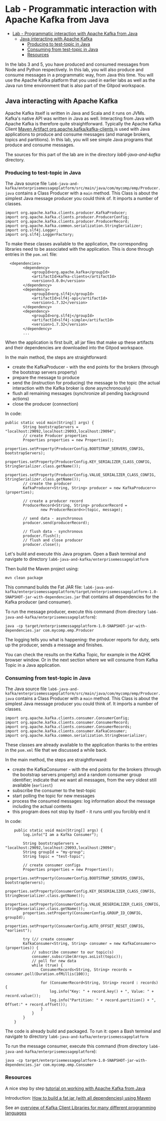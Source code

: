# Lab - Programmatic interaction with Apache Kafka from Java

- [Lab - Programmatic interaction with Apache Kafka from Java](#lab---programmatic-interaction-with-apache-kafka-from-java)
  - [Java interacting with Apache Kafka](#java-interacting-with-apache-kafka)
    - [Producing to test-topic in Java](#producing-to-test-topic-in-java)
    - [Consuming from test-topic in Java](#consuming-from-test-topic-in-java)
    - [Resources](#resources)

In the labs 3 and 5, you have produced and consumed messages from Node and Python respectively. In this lab, you will also produce and consume messages in a programmatic way, from Java this time. You will use the Apache Kafka platform that you used in earlier labs as well as the Java run time environment that is also part of the Gitpod workspace. 

## Java interacting with Apache Kafka

Apache Kafka itself is written in Java and Scala and it runs on JVMs. Kafka's native API was written in Java as well. Interacting from Java with Apache Kafka is therefore quite straightforward. Typically the Apache Kafka Client [Maven Artifact org.apache.kafka/kafka-clients ](https://mvnrepository.com/artifact/org.apache.kafka/kafka-clients) is used with Java applications to produce and consume messages (and manage brokers, topics and partitions). In this lab, you will see simple Java programs that produce and consume messages.

The sources for this part of the lab are in the directory *lab6-java-and-kafka* directory.
### Producing to test-topic in Java

The Java source file `lab6-java-and-kafka/enterprisemessageplatform/src/main/java/com/mycomp/emp/Producer.java` contains a Class Producer with a `main` method. This Class is about the simplest Java message producer you could think of. It imports a number of classes. 

```
import org.apache.kafka.clients.producer.KafkaProducer;
import org.apache.kafka.clients.producer.ProducerConfig;
import org.apache.kafka.clients.producer.ProducerRecord;
import org.apache.kafka.common.serialization.StringSerializer;
import org.slf4j.Logger;
import org.slf4j.LoggerFactory;
```

To make these classes available to the application, the corresponding libraries need to be associated with the application. This is done through entries in the `pom.xml` file:

```
  <dependencies>
        <dependency>
            <groupId>org.apache.kafka</groupId>
            <artifactId>kafka-clients</artifactId>
            <version>3.0.0</version>
        </dependency>
        <dependency>
            <groupId>org.slf4j</groupId>
            <artifactId>slf4j-api</artifactId>
            <version>1.7.32</version>
        </dependency>
        <dependency>
            <groupId>org.slf4j</groupId>
            <artifactId>slf4j-simple</artifactId>
            <version>1.7.32</version>
        </dependency>
        ...
```

When the application is first built, all jar files that make up these artifacts and their dependencies are downloaded into the Gitpod workspace.

In the main method, the steps are straightforward:
* create the KafkaProducer - with the end points for the brokers (through the bootstrap servers property)
* prepare the message to produce
* send the (instruction for producing) the message to the topic (the actual interaction with the Kafka broker is done asynchronously)
* flush all remaining messages (synchronize all pending background actions)
* close the producer (connection)

In code:

```
public static void main(String[] args) {
        String bootstrapServers = "localhost:29092,localhost:29093,localhost:29094";
        // create Producer properties
        Properties properties = new Properties();
        properties.setProperty(ProducerConfig.BOOTSTRAP_SERVERS_CONFIG, bootstrapServers);
        properties.setProperty(ProducerConfig.KEY_SERIALIZER_CLASS_CONFIG, StringSerializer.class.getName());
        properties.setProperty(ProducerConfig.VALUE_SERIALIZER_CLASS_CONFIG, StringSerializer.class.getName());
        // create the producer
        KafkaProducer<String, String> producer = new KafkaProducer<>(properties);

        // create a producer record
        ProducerRecord<String, String> producerRecord =
                new ProducerRecord<>(topic, message);

        // send data - asynchronous
        producer.send(producerRecord);

        // flush data - synchronous
        producer.flush();
        // flush and close producer
        producer.close();
```        

Let's build and execute this Java program. Open a Bash terminal and navigate to directory `lab6-java-and-kafka/enterprisemessageplatform`

Then build the Maven project using:

```
mvn clean package
```

This command builds the Fat JAR file: `lab6-java-and-kafka/enterprisemessageplatform/target/enterprisemessageplatform-1.0-SNAPSHOT-jar-with-dependencies.jar` that contains all dependencies for the Kafka producer (and consumer).

To run the message producer, execute this command (from directory `lab6-java-and-kafka/enterprisemessageplatform`):

```
java -cp target/enterprisemessageplatform-1.0-SNAPSHOT-jar-with-dependencies.jar com.mycomp.emp.Producer
```

The logging tells you what is happening: the producer reports for duty, sets up the producer, sends a message and finishes.

You can check the results on the Kafka Topic, for example in the AQHK browser window. Or in the next section where we will consume from Kafka Topic in a Java application.

### Consuming from test-topic in Java

The Java source file `lab6-java-and-kafka/enterprisemessageplatform/src/main/java/com/mycomp/emp/Producer.java` contains a Class Producer with a `main` method. This Class is about the simplest Java message producer you could think of. It imports a number of classes. 

```
import org.apache.kafka.clients.consumer.ConsumerConfig;
import org.apache.kafka.clients.consumer.ConsumerRecord;
import org.apache.kafka.clients.consumer.ConsumerRecords;
import org.apache.kafka.clients.consumer.KafkaConsumer;
import org.apache.kafka.common.serialization.StringDeserializer;
```

These classes are already available to the application thanks to the entries in the `pom.xml` file that we discussed a while back.

In the main method, the steps are straightforward:
* create the KafkaConsumer - with the end points for the brokers (through the bootstrap servers property) and a random consumer group identifier; indicate that we want all messages, from the very oldest still available (`earliest`)
* subscribe the consumer to the test-topic
* start polling the topic for new messages
* process the consumed messages: log information about the message including the actual contents
* this program does not stop by itself - it runs until you forcibly end it

In code:

```
    public static void main(String[] args) {
        log.info("I am a Kafka Consumer");

        String bootstrapServers = "localhost:29092,localhost:29093,localhost:29094";
        String groupId = "my-group";
        String topic = "test-topic";

        // create consumer configs
        Properties properties = new Properties();
        properties.setProperty(ConsumerConfig.BOOTSTRAP_SERVERS_CONFIG, bootstrapServers);
        properties.setProperty(ConsumerConfig.KEY_DESERIALIZER_CLASS_CONFIG, StringDeserializer.class.getName());
        properties.setProperty(ConsumerConfig.VALUE_DESERIALIZER_CLASS_CONFIG, StringDeserializer.class.getName());
        properties.setProperty(ConsumerConfig.GROUP_ID_CONFIG, groupId);
        properties.setProperty(ConsumerConfig.AUTO_OFFSET_RESET_CONFIG, "earliest");

        try (// create consumer
        KafkaConsumer<String, String> consumer = new KafkaConsumer<>(properties)) {
            // subscribe consumer to our topic(s)
            consumer.subscribe(Arrays.asList(topic));
            // poll for new data
            while (true) {
                ConsumerRecords<String, String> records = consumer.poll(Duration.ofMillis(100));

                for (ConsumerRecord<String, String> record : records) {
                    log.info("Key: " + record.key() + ", Value: " + record.value());
                    log.info("Partition: " + record.partition() + ", Offset:" + record.offset());
                }
            }
        }
    }
```        

The code is already build and packaged. To run it: open a Bash terminal and navigate to directory `lab6-java-and-kafka/enterprisemessageplatform`

To run the message consumer, execute this command (from directory `lab6-java-and-kafka/enterprisemessageplatform`):

```
java -cp target/enterprisemessageplatform-1.0-SNAPSHOT-jar-with-dependencies.jar com.mycomp.emp.Consumer
```


### Resources

A nice step by step [tutorial on working with Apache Kafka from Java](https://www.conduktor.io/kafka/java-kafka-programming/) 

Introduction: [How to build a fat jar (with all dependencies) using Maven](https://jenkov.com/tutorials/maven/maven-build-fat-jar.html)

See an [overview of Kafka Client Libraries for many different programming languages](https://cwiki.apache.org/confluence/display/KAFKA/Clients)